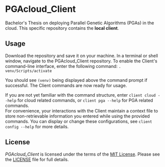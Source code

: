 # PGAcloud_Client
Bachelor's Thesis on deploying Parallel Genetic Algorithms (PGAs) in the cloud.
This specific repository contains the **local client**. 

## Usage
Download the repository and save it on your machine.
In a terminal or shell window, navigate to the PGAcloud_Client repository.
To enable the Client's command-line interface, enter the following command: `. venv/Scripts/activate`

You should see `(venv)` being displayed above the command prompt if successful.
The Client commands are now ready for usage.

If you are not yet familiar with the command structure,
enter `client cloud --help` for cloud related commands,
or `client pga --help` for PGA related commands.  
For convenience, your interactions with the Client maintain a context file to store non-retrievable
information you entered while using the provided commands.
You can display or change these configurations, see `client config --help` for more details.

## License
*PGAcloud_Client* is licensed under the terms of the [MIT License](https://opensource.org/licenses/MIT).
Please see the [LICENSE](LICENSE.md) file for full details.
